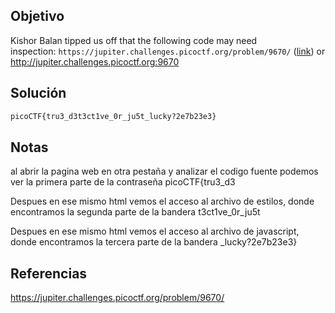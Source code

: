 ## Objetivo 
Kishor Balan tipped us off that the following code may need inspection: `https://jupiter.challenges.picoctf.org/problem/9670/` ([link](https://jupiter.challenges.picoctf.org/problem/9670/)) or http://jupiter.challenges.picoctf.org:9670 

## Solución

```bash
picoCTF{tru3_d3t3ct1ve_0r_ju5t_lucky?2e7b23e3}
```

## Notas
al abrir la pagina web en otra pestaña y analizar el codigo fuente podemos ver la primera parte de la contraseña
picoCTF{tru3_d3

Despues en ese mismo html vemos el acceso al archivo de estilos, donde encontramos la segunda parte de la bandera
t3ct1ve_0r_ju5t

Despues en ese mismo html vemos el acceso al archivo de javascript, donde encontramos la tercera parte de la bandera
_lucky?2e7b23e3}

## Referencias
https://jupiter.challenges.picoctf.org/problem/9670/
